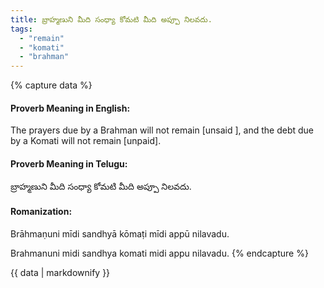 ```yaml
---
title: బ్రాహ్మణుని మీది సంధ్యా కోమటి మీది అప్పూ నిలవదు.
tags:
  - "remain"
  - "komati"
  - "brahman"
---
```


{% capture data %}
#### Proverb Meaning in English:
The prayers due by a Brahman will not remain [unsaid ], and the debt due by a Komati will not remain [unpaid].

#### Proverb Meaning in Telugu:
బ్రాహ్మణుని మీది సంధ్యా కోమటి మీది అప్పూ నిలవదు.

#### Romanization:
Brāhmaṇuni mīdi sandhyā kōmaṭi mīdi appū nilavadu.

Brahmanuni midi sandhya komati midi appu nilavadu.
{% endcapture %}

{{ data | markdownify }}

